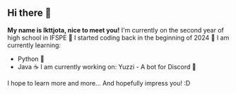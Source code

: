 ## Hi there 👋
**My name is lkttjota, nice to meet you!**
I'm currently on the second year of high school in IFSPE 🏫
I started coding back in the beginning of 2024 📅
I am currently learning:
- Python 🐍
- Java ☕
I am currently working on: Yuzzi - A bot for Discord 🤖

I hope to learn more and more... And hopefully impress you! :D
